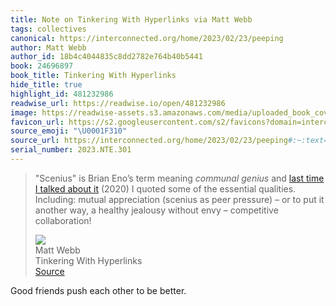 ```yaml
---
title: Note on Tinkering With Hyperlinks via Matt Webb
tags: collectives
canonical: https://interconnected.org/home/2023/02/23/peeping
author: Matt Webb
author_id: 18b4c4044835c8dd2782e764b40b5441
book: 24696897
book_title: Tinkering With Hyperlinks
hide_title: true
highlight_id: 481232986
readwise_url: https://readwise.io/open/481232986
image: https://readwise-assets.s3.amazonaws.com/media/uploaded_book_covers/profile_265723/peeping.png
favicon_url: https://s2.googleusercontent.com/s2/favicons?domain=interconnected.org
source_emoji: "\U0001F310"
source_url: https://interconnected.org/home/2023/02/23/peeping#:~:text=%22Scenius%22%20is%20Brian,%E2%80%93%20competitive%20collaboration%21
serial_number: 2023.NTE.301
---
```

> "Scenius" is Brian Eno’s term meaning *communal genius* and [last time I talked about it](https://interconnected.org/home/2020/08/18/filtered_for_small_groups) (2020) I quoted some of the essential qualities. Including: mutual appreciation (scenius as peer pressure) – or to put it another way, a healthy jealousy without envy – competitive collaboration!
> <div class="quoteback-footer"><div class="quoteback-avatar"><img class="mini-favicon" src="https://s2.googleusercontent.com/s2/favicons?domain=interconnected.org"></div><div class="quoteback-metadata"><div class="metadata-inner"><span style="display:none">FROM:</span><div aria-label="Matt Webb" class="quoteback-author"> Matt Webb</div><div aria-label="Tinkering With Hyperlinks" class="quoteback-title"> Tinkering With Hyperlinks</div></div></div><div class="quoteback-backlink"><a target="_blank" aria-label="go to the full text of this quotation" rel="noopener" href="https://interconnected.org/home/2023/02/23/peeping#:~:text=%22Scenius%22%20is%20Brian,%E2%80%93%20competitive%20collaboration%21" class="quoteback-arrow"> Source</a></div></div>

Good friends push each other to be better.